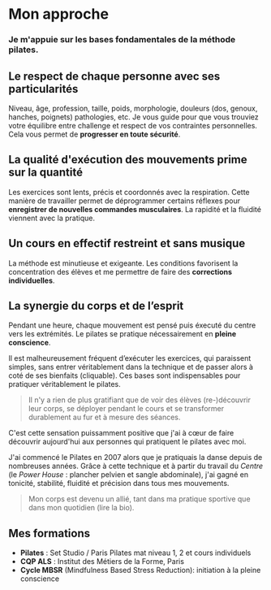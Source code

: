 # Mon approche

### Je m'appuie sur les bases fondamentales de la méthode pilates.

## Le respect de chaque personne avec ses particularités

Niveau, âge, profession, taille, poids, morphologie, douleurs (dos, genoux, hanches, poignets) pathologies, etc. Je vous guide pour que vous trouviez votre équilibre entre challenge et respect de vos contraintes personnelles. Cela vous permet de **progresser en toute sécurité**.

## La qualité d'exécution des mouvements prime sur la quantité

Les exercices sont lents, précis et coordonnés avec la respiration. Cette manière de travailler permet de déprogrammer certains réflexes pour **enregistrer de nouvelles commandes musculaires**. La rapidité et la fluidité viennent avec la pratique.

## Un cours en effectif restreint et sans musique

La méthode est minutieuse et exigeante. Les conditions favorisent la concentration des élèves et me permettre de faire des **corrections individuelles**.

## La synergie du corps et de l’esprit

Pendant une heure, chaque mouvement est pensé puis éxecuté du centre vers les extrémités. Le pilates se pratique nécessairement en **pleine conscience**.

Il est malheureusement fréquent d’exécuter les exercices, qui paraissent simples, sans entrer véritablement dans la technique et de passer alors à coté de ses bienfaits (cliquable). Ces bases sont indispensables pour pratiquer véritablement le pilates.

> Il n'y a rien de plus gratifiant que de voir des élèves (re-)découvrir leur corps, se déployer pendant le cours et se transformer durablement au fur et à mesure des séances.

C'est cette sensation puissamment positive que j'ai à cœur de faire découvrir aujourd'hui aux personnes qui pratiquent le pilates avec moi.

J'ai commencé le Pilates en 2007 alors que je pratiquais la danse depuis de nombreuses années. Grâce à cette technique et à partir du travail du _Centre_ (le _Power House_ : plancher pelvien et sangle abdominale), j'ai gagné en tonicité, stabilité, fluidité et précision dans tous mes mouvements.

> Mon corps est devenu un allié, tant dans ma pratique sportive que dans mon quotidien (lire la bio).

## Mes formations

- **Pilates** : Set Studio / Paris Pilates mat niveau 1, 2 et cours individuels
- **CQP ALS** : Institut des Métiers de la Forme, Paris
- **Cycle MBSR** (Mindfulness Based Stress Reduction): initiation à la pleine conscience

